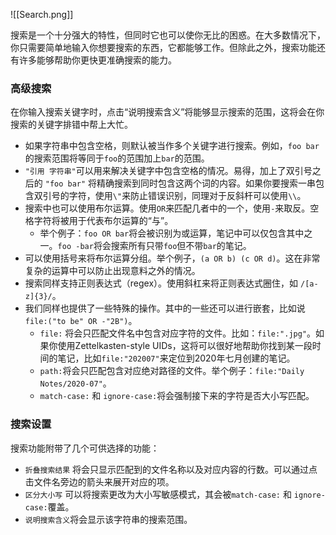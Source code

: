 ![[Search.png]]

搜索是一个十分强大的特性，但同时它也可以使你无比的困惑。在大多数情况下，你只需要简单地输入你想要搜索的东西，它都能够工作。但除此之外，搜索功能还有许多能够帮助你更快更准确搜索的能力。

### 高级搜索

在你输入搜索关键字时，点击“说明搜索含义”将能够显示搜索的范围，这将会在你搜索的关键字排错中帮上大忙。

- 如果字符串中包含空格，则默认被当作多个关键字进行搜索。例如，`foo bar` 的搜索范围将等同于`foo`的范围加上`bar`的范围。
- `"引用 字符串"`可以用来解决关键字中包含空格的情况。易得，加上了双引号之后的 `"foo bar"` 将精确搜索到同时包含这两个词的内容。如果你要搜索一串包含双引号的字符，使用`\"`来防止错误识别，同理对于反斜杆可以使用`\\`。
- 搜索中也可以使用布尔运算。使用`OR`来匹配几者中的一个，使用`-`来取反。空格字符将被用于代表布尔运算的“与”。
	- 举个例子：`foo OR bar`将会被识别为或运算，笔记中可以仅包含其中之一。`foo -bar`将会搜索所有只带`foo`但不带`bar`的笔记。
- 可以使用括号来将布尔运算分组。举个例子，`(a OR b) (c OR d)`。这在非常复杂的运算中可以防止出现意料之外的情况。
- 搜索同样支持正则表达式（regex）。使用斜杠来将正则表达式圈住，如 `/[a-z]{3}/`。
- 我们同样也提供了一些特殊的操作。其中的一些还可以进行嵌套，比如说`file:("to be" OR -"2B")`。
	- `file:` 将会只匹配文件名中包含对应字符的文件。比如：`file:".jpg"`。如果你使用Zettelkasten-style UIDs，这将可以很好地帮助你找到某一段时间的笔记，比如`file:"202007"`来定位到2020年七月创建的笔记。
	- `path:`将会只匹配包含对应绝对路径的文件。举个例子：`file:"Daily Notes/2020-07"`。
	- `match-case:` 和 `ignore-case:`将会强制接下来的字符是否大小写匹配。


### 搜索设置

搜索功能附带了几个可供选择的功能：

- `折叠搜索结果` 将会只显示匹配到的文件名称以及对应内容的行数。可以通过点击文件名旁边的箭头来展开对应的项。
- `区分大小写` 可以将搜索更改为大小写敏感模式，其会被`match-case:` 和 `ignore-case:`覆盖。
- `说明搜索含义`将会显示该字符串的搜索范围。